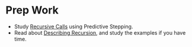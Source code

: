 # Prep Work

- Study [Recursive Calls](./0_recursive_calls/) using Predictive Stepping.
- Read about [Describing Recursion](./1_describe_recursion/README.md), and study the examples if you have time.
